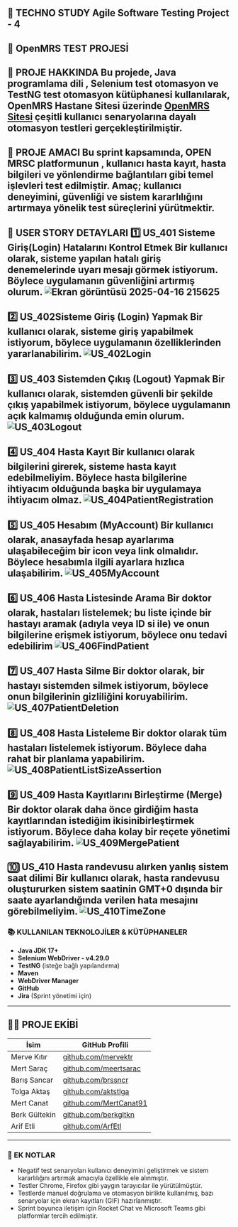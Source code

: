 🧪 TECHNO STUDY Agile Software Testing Project - 4
---
🎯 OpenMRS TEST PROJESİ
---
📝 PROJE HAKKINDA
Bu projede, Java programlama dili , Selenium test otomasyon ve TestNG test otomasyon kütüphanesi kullanılarak, OpenMRS Hastane Sitesi üzerinde [OpenMRS Sitesi](https://openmrs.org/tr/) çeşitli kullanıcı senaryolarına dayalı otomasyon testleri gerçekleştirilmiştir.
---
📌 PROJE AMACI
Bu sprint kapsamında, OPEN MRSC platformunun , kullanıcı hasta kayıt, hasta bilgileri ve yönlendirme bağlantıları gibi temel işlevleri test edilmiştir. Amaç; kullanıcı deneyimini, güvenliği ve sistem kararlılığını artırmaya yönelik test süreçlerini yürütmektir.
---
🧩 USER STORY DETAYLARI
1️⃣ US_401 Sisteme Giriş(Login) Hatalarını Kontrol Etmek
Bir kullanıcı olarak, sisteme yapılan hatalı giriş denemelerinde uyarı mesajı görmek istiyorum. Böylece uygulamanın güvenliğini artırmış olurum.
![Ekran görüntüsü 2025-04-16 215625](https://github.com/user-attachments/assets/eb2b1f42-5640-4aa0-b9a1-a7fd48ec62a7)
---
2️⃣ US_402Sisteme Giriş (Login) Yapmak
Bir kullanıcı olarak, sisteme giriş yapabilmek istiyorum, böylece uygulamanın özelliklerinden yararlanabilirim.
![US_402Login](https://github.com/user-attachments/assets/5a4eb53d-0d72-4b87-bbbc-43cb6cef6244)
---
3️⃣ US_403 Sistemden Çıkış (Logout) Yapmak
Bir kullanıcı olarak, sistemden güvenli bir şekilde çıkış yapabilmek istiyorum, böylece uygulamanın açık kalmamış olduğunda emin olurum.
![US_403Logout](https://github.com/user-attachments/assets/78add89c-2398-46d1-8fb7-b5ef413f44ba)
---
4️⃣ US_404 Hasta Kayıt
Bir kullanıcı olarak bilgilerini girerek, sisteme hasta kayıt edebilmeliyim. Böylece hasta bilgilerine ihtiyacım olduğunda başka bir uygulamaya ihtiyacım olmaz.
![US_404PatientRegistration](https://github.com/user-attachments/assets/380bdaf5-60b3-4a17-9c41-eb8a23503ac6)
---
5️⃣ US_405 Hesabım (MyAccount)
Bir kullanıcı olarak, anasayfada hesap ayarlarıma ulaşabileceğim bir icon veya link olmalıdır. Böylece hesabımla ilgili ayarlara hızlıca ulaşabilirim.
![US_405MyAccount](https://github.com/user-attachments/assets/89748178-4cf6-4f8e-965d-faf57a81cc1f)
---
6️⃣ US_406 Hasta Listesinde Arama
Bir doktor olarak, hastaları listelemek; bu liste içinde bir hastayı aramak (adıyla veya ID si ile) ve onun bilgilerine erişmek istiyorum, böylece onu tedavi edebilirim
![US_406FindPatient](https://github.com/user-attachments/assets/c04887e3-8887-40f4-b294-f281066e9edd)
---
7️⃣ US_407 Hasta Silme
Bir doktor olarak, bir hastayı sistemden silmek istiyorum, böylece onun bilgilerinin gizliliğini koruyabilirim.
![US_407PatientDeletion](https://github.com/user-attachments/assets/79ed8423-5d70-4f96-8979-6330459b793e)
---
8️⃣ US_408 Hasta Listeleme
Bir doktor olarak tüm hastaları listelemek istiyorum. Böylece daha rahat bir planlama yapabilirim.
![US_408PatientListSizeAssertion](https://github.com/user-attachments/assets/44e0c387-3657-4532-991c-18e40d03694b)
---
9️⃣ US_409 Hasta Kayıtlarını Birleştirme (Merge)
Bir doktor olarak daha önce girdiğim hasta kayıtlarından istediğim ikisinibirleştirmek istiyorum. Böylece daha kolay bir reçete yönetimi sağlayabilirim.
![US_409MergePatient](https://github.com/user-attachments/assets/5bb18511-fb70-48da-98f4-16eb551654c8)
---
🔟 US_410 Hasta randevusu alırken yanlış sistem saat dilimi
Bir kullanıcı olarak, hasta randevusu oluştururken sistem saatinin GMT+0 dışında bir saate ayarlandığında verilen hata mesajını görebilmeliyim. 
![US_410TimeZone](https://github.com/user-attachments/assets/217e9077-0a35-4c14-bffe-586edfeb80e4)
---
 
### 📚 KULLANILAN TEKNOLOJİLER & KÜTÜPHANELER  
- **Java JDK 17+**  
- **Selenium WebDriver - v4.29.0**  
- **TestNG** (isteğe bağlı yapılandırma)  
- **Maven**  
- **WebDriver Manager**  
- **GitHub**  
- **Jira** (Sprint yönetimi için)  
---
👨‍💻 PROJE EKİBİ
---
| İsim           | GitHub Profili                             |
|----------------|---------------------------------------------|
| Merve Kıtır     | [github.com/mervektr](https://github.com/mervektr)         |
| Mert Saraç      | [github.com/meertsarac](https://github.com/meertsarac)     |
| Barış Sancar    | [github.com/brssncr](https://github.com/brssncr)           |
| Tolga Aktaş     | [github.com/aktstlga](https://github.com/aktstlga)         |
| Mert Canat      | [github.com/MertCanat91](https://github.com/MertCanat91)   |
| Berk Gültekin   | [github.com/berkgltkn](https://github.com/berkgltkn)       |
| Arif Etli       | [github.com/ArfEtl](https://github.com/ArfEtl)             |
---
### 🔁 EK NOTLAR  
- Negatif test senaryoları kullanıcı deneyimini geliştirmek ve sistem kararlılığını artırmak amacıyla özellikle ele alınmıştır.  
- Testler Chrome, Firefox gibi yaygın tarayıcılar ile yürütülmüştür.  
- Testlerde manuel doğrulama ve otomasyon birlikte kullanılmış, bazı senaryolar için ekran kayıtları (GIF) hazırlanmıştır.  
- Sprint boyunca iletişim için Rocket Chat ve Microsoft Teams gibi platformlar tercih edilmiştir.  
